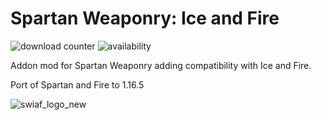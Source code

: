 # Spartan Weaponry: Ice and Fire
![download counter](https://cf.way2muchnoise.eu/full_spartan-weaponry-ice-and-fire_downloads.svg) 
![availability](https://cf.way2muchnoise.eu/versions/spartan-weaponry-ice-and-fire_all.svg)

Addon mod for Spartan Weaponry adding compatibility with Ice and Fire.

Port of Spartan and Fire to 1.16.5

![swiaf_logo_new](https://user-images.githubusercontent.com/31541291/167636045-658a77d5-6af9-4af8-a819-03fd8ed41d5c.png)

